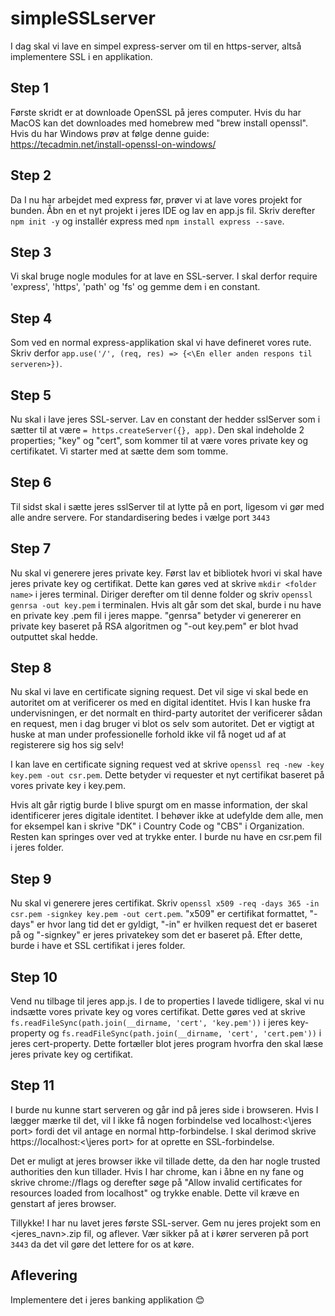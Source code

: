 # simpleSSLserver

I dag skal vi lave en simpel express-server om til en https-server, altså implementere SSL i en applikation.

## Step 1
Første skridt er at downloade OpenSSL på jeres computer.
Hvis du har MacOS kan det downloades med homebrew med "brew install openssl". Hvis du har Windows prøv at følge denne guide: https://tecadmin.net/install-openssl-on-windows/

## Step 2
Da I nu har arbejdet med express før, prøver vi at lave vores projekt for bunden. Åbn en et nyt projekt i jeres IDE og lav en app.js fil.
Skriv derefter `npm init -y` og installér express med `npm install express --save`.

## Step 3
Vi skal bruge nogle modules for at lave en SSL-server. I skal derfor require 'express', 'https', 'path' og 'fs' og gemme dem i en constant.

## Step 4
Som ved en normal express-applikation skal vi have defineret vores rute. Skriv derfor `app.use('/', (req, res) => {<\En eller anden respons til serveren>})`.

## Step 5
Nu skal i lave jeres SSL-server. Lav en constant der hedder sslServer som i sætter til at være `= https.createServer({}, app)`. Den skal indeholde 2 properties; "key" og "cert", som kommer til at være vores private key og certifikatet. Vi starter med at sætte dem som tomme.

## Step 6
Til sidst skal i sætte jeres sslServer til at lytte på en port, ligesom vi gør med alle andre servere. For standardisering bedes i vælge port `3443`

## Step 7
Nu skal vi generere jeres private key. Først lav et bibliotek hvori vi skal have jeres private key og certifikat. Dette kan gøres ved at skrive `mkdir <folder name>` i jeres terminal. Diriger derefter om til denne folder og skriv `openssl genrsa -out key.pem` i terminalen. Hvis alt går som det skal, burde i nu have en private key .pem fil i jeres mappe. "genrsa" betyder vi genererer en private key baseret på RSA algoritmen og "-out key.pem" er blot hvad outputtet skal hedde.
  
## Step 8
Nu skal vi lave en certificate signing request. Det vil sige vi skal bede en autoritet om at verificerer os med en digital identitet. Hvis I kan huske fra undervisningen, er det normalt en third-party autoritet der verificerer sådan en request, men i dag bruger vi blot os selv som autoritet. Det er vigtigt at huske at man under professionelle forhold ikke vil få noget ud af at registerere sig hos sig selv!

I kan lave en certificate signing request ved at skrive `openssl req -new -key key.pem -out csr.pem`. Dette betyder vi requester et nyt certifikat baseret på vores private key i key.pem.

Hvis alt går rigtig burde I blive spurgt om en masse information, der skal identificerer jeres digitale identitet. I behøver ikke at udefylde dem alle, men for eksempel kan i skrive "DK" i Country Code og "CBS" i Organization. Resten kan springes over ved at trykke enter. I burde nu have en csr.pem fil i jeres folder.

## Step 9
Nu skal vi generere jeres certifikat. Skriv `openssl x509 -req -days 365 -in csr.pem -signkey key.pem -out cert.pem`. "x509" er certifikat formattet, "-days" er hvor lang tid det er gyldigt, "-in" er hvilken request det er baseret på og "-signkey" er jeres privatekey som det er baseret på. Efter dette, burde i have et SSL certifikat i jeres folder.

## Step 10
Vend nu tilbage til jeres app.js. I de to properties I lavede tidligere, skal vi nu indsætte vores private key og vores certifikat. Dette gøres ved at skrive `fs.readFileSync(path.join(__dirname, 'cert', 'key.pem'))` i jeres key-property og `fs.readFileSync(path.join(__dirname, 'cert', 'cert.pem'))` i jeres cert-property. Dette fortæller blot jeres program hvorfra den skal læse jeres private key og certifikat. 

## Step 11
I burde nu kunne start serveren og går ind på jeres side i browseren. Hvis I lægger mærke til det, vil I ikke få nogen forbindelse ved localhost:<\jeres port> fordi det vil antage en normal http-forbindelse. I skal derimod skrive https://localhost:<\jeres port> for at oprette en SSL-forbindelse.
  
Det er muligt at jeres browser ikke vil tillade dette, da den har nogle trusted authorities den kun tillader. Hvis I har chrome, kan i åbne en ny fane og skrive chrome://flags og derefter søge på "Allow invalid certificates for resources loaded from localhost" og trykke enable. Dette vil kræve en genstart af jeres browser.

Tillykke! I har nu lavet jeres første SSL-server. Gem nu jeres projekt som en <jeres_navn>.zip fil, og aflever. Vær sikker på at i kører serveren på port `3443` da det vil gøre det lettere for os at køre.


## Aflevering
Implementere det i jeres banking applikation 😊



